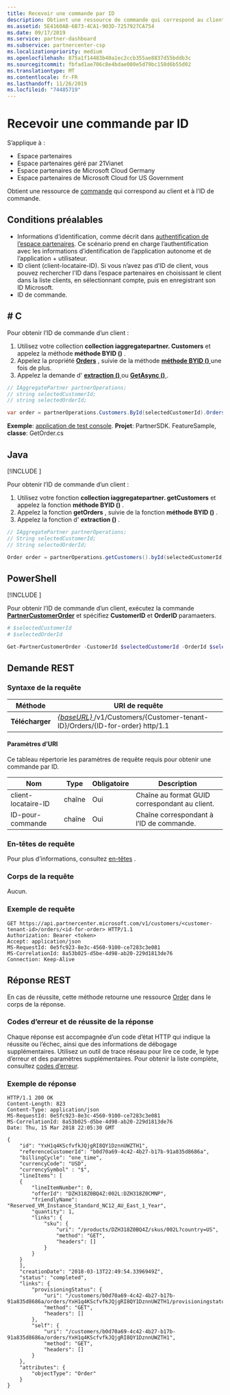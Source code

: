 ```yaml
---
title: Recevoir une commande par ID
description: Obtient une ressource de commande qui correspond au client et à l’ID de commande.
ms.assetid: 5E4160AB-6B73-4CA1-903D-7257927CA754
ms.date: 09/17/2019
ms.service: partner-dashboard
ms.subservice: partnercenter-csp
ms.localizationpriority: medium
ms.openlocfilehash: 875a1f14483b40a1ec2ccb355ae8837d55bddb3c
ms.sourcegitcommit: fbfad1ae706c8e4bdae080e5d79bc158d6b55d02
ms.translationtype: MT
ms.contentlocale: fr-FR
ms.lasthandoff: 11/26/2019
ms.locfileid: "74485719"
---
```

# <a name="get-an-order-by-id"></a>Recevoir une commande par ID

S’applique à :

- Espace partenaires
- Espace partenaires géré par 21Vianet
- Espace partenaires de Microsoft Cloud Germany
- Espace partenaires de Microsoft Cloud for US Government

Obtient une ressource de [commande](order-resources.md) qui correspond au client et à l’ID de commande.

## <a name="prerequisites"></a>Conditions préalables

- Informations d’identification, comme décrit dans [authentification de l’espace partenaires](partner-center-authentication.md). Ce scénario prend en charge l’authentification avec les informations d’identification de l’application autonome et de l’application + utilisateur.
- ID client (client-locataire-ID). Si vous n’avez pas d’ID de client, vous pouvez rechercher l’ID dans l’espace partenaires en choisissant le client dans la liste clients, en sélectionnant compte, puis en enregistrant son ID Microsoft.
- ID de commande.

## <a name="c"></a>\# C

Pour obtenir l’ID de commande d’un client :

1. Utilisez votre collection **collection iaggregatepartner. Customers** et appelez la méthode **méthode BYID ()** .
2. Appelez la propriété [**Orders**](https://docs.microsoft.com/dotnet/api/microsoft.store.partnercenter.customers.icustomer.orders) , suivie de la méthode [**méthode BYID ()** ](https://docs.microsoft.com/dotnet/api/microsoft.store.partnercenter.orders.iordercollection.byid) une fois de plus.
3. Appelez la demande d' [**extraction ()** ](https://docs.microsoft.com/dotnet/api/microsoft.store.partnercenter.orders.iorder.get) ou [**GetAsync ()** ](https://docs.microsoft.com/dotnet/api/microsoft.store.partnercenter.orders.iorder.getasync).

```csharp
// IAggregatePartner partnerOperations;
// string selectedCustomerId;
// string selectedOrderId;

var order = partnerOperations.Customers.ById(selectedCustomerId).Orders.ById(selectedOrderId).Get();
```

**Exemple**: [application de test console](console-test-app.md). **Projet**: PartnerSDK. FeatureSample, **classe**: GetOrder.cs

## <a name="java"></a>Java

[!INCLUDE [<Partner Center Java SDK support details>](<../includes/java-sdk-support.md>)]

Pour obtenir l’ID de commande d’un client :

1. Utilisez votre fonction **collection iaggregatepartner. getCustomers** et appelez la fonction **méthode BYID ()** .
2. Appelez la fonction **getOrders** , suivie de la fonction **méthode BYID ()** .
3. Appelez la fonction d' **extraction ()** .

```java
// IAggregatePartner partnerOperations;
// String selectedCustomerId;
// String selectedOrderId;

Order order = partnerOperations.getCustomers().byId(selectedCustomerId).getOrders().byId(selectedOrderId).get();
```

## <a name="powershell"></a>PowerShell

[!INCLUDE [<Partner Center PowerShell module support details>](<../includes/powershell-module-support.md>)]

Pour obtenir l’ID de commande d’un client, exécutez la commande [**PartnerCustomerOrder**](https://github.com/Microsoft/Partner-Center-PowerShell/blob/master/docs/help/Get-PartnerCustomerOrder.md) et spécifiez **CustomerID** et **OrderID** paramaeters.

```powershell
# $selectedCustomerId
# $selectedOrderId

Get-PartnerCustomerOrder -CustomerId $selectedCustomerId -OrderId $selectedOrderId
```

## <a name="rest-request"></a>Demande REST

### <a name="request-syntax"></a>Syntaxe de la requête

| Méthode  | URI de requête                                                                                                  |
|---------|--------------------------------------------------------------------------------------------------------------|
| **Télécharger** | [ *{baseURL}* ](partner-center-rest-urls.md)/v1/Customers/{Customer-tenant-ID}/Orders/{ID-for-order} http/1.1  |

#### <a name="uri-parameters"></a>Paramètres d’URI

Ce tableau répertorie les paramètres de requête requis pour obtenir une commande par ID.

| Nom                   | Type     | Obligatoire | Description                                            |
|------------------------|----------|----------|--------------------------------------------------------|
| client-locataire-ID     | chaîne   | Oui      | Chaîne au format GUID correspondant au client. |
| ID-pour-commande           | chaîne   | Oui      | Chaîne correspondant à l’ID de commande.                |

### <a name="request-headers"></a>En-têtes de requête

Pour plus d’informations, consultez [en-têtes](headers.md) .

### <a name="request-body"></a>Corps de la requête

Aucun.

### <a name="request-example"></a>Exemple de requête

```http
GET https://api.partnercenter.microsoft.com/v1/customers/<customer-tenant-id>/orders/<id-for-order> HTTP/1.1
Authorization: Bearer <token>
Accept: application/json
MS-RequestId: 0e5fc923-8e3c-4560-9100-ce7283c3e081
MS-CorrelationId: 8a53b025-d5be-4d98-ab20-229d1813de76
Connection: Keep-Alive
```

## <a name="rest-response"></a>Réponse REST

En cas de réussite, cette méthode retourne une ressource [Order](order-resources.md) dans le corps de la réponse.

### <a name="response-success-and-error-codes"></a>Codes d’erreur et de réussite de la réponse

Chaque réponse est accompagnée d’un code d’état HTTP qui indique la réussite ou l’échec, ainsi que des informations de débogage supplémentaires. Utilisez un outil de trace réseau pour lire ce code, le type d’erreur et des paramètres supplémentaires. Pour obtenir la liste complète, consultez [codes d’erreur](error-codes.md).

### <a name="response-example"></a>Exemple de réponse

```http
HTTP/1.1 200 OK
Content-Length: 823
Content-Type: application/json
MS-RequestId: 0e5fc923-8e3c-4560-9100-ce7283c3e081
MS-CorrelationId: 8a53b025-d5be-4d98-ab20-229d1813de76
Date: Thu, 15 Mar 2018 22:05:30 GMT

{
    "id": "YxH1q4KScfvfkJQjgRI8QY1DznnUWZTH1",
    "referenceCustomerId": "b0d70a69-4c42-4b27-b17b-91a835d8686a",
    "billingCycle": "one_time",
    "currencyCode": "USD",
    "currencySymbol" : "$",
    "lineItems": [
    {
        "lineItemNumber": 0,
        "offerId": "DZH318Z0BQ4Z:002L:DZH318Z0CMNP",
        "friendlyName": "Reserved_VM_Instance_Standard_NC12_AU_East_1_Year",
        "quantity": 1,
        "links": {
            "sku": {
                "uri": "/products/DZH318Z0BQ4Z/skus/002L?country=US",
                "method": "GET",
                "headers": []
            }
        }
    }
    ],
    "creationDate": "2018-03-13T22:49:54.3396949Z",
    "status": "completed",
    "links": {
        "provisioningStatus": {
            "uri": "/customers/b0d70a69-4c42-4b27-b17b-91a835d8686a/orders/YxH1q4KScfvfkJQjgRI8QY1DznnUWZTH1/provisioningstatus",
            "method": "GET",
            "headers": []
        },
        "self": {
            "uri": "/customers/b0d70a69-4c42-4b27-b17b-91a835d8686a/orders/YxH1q4KScfvfkJQjgRI8QY1DznnUWZTH1",
            "method": "GET",
            "headers": []
        }
    },
    "attributes": {
        "objectType": "Order"
    }
}
```
